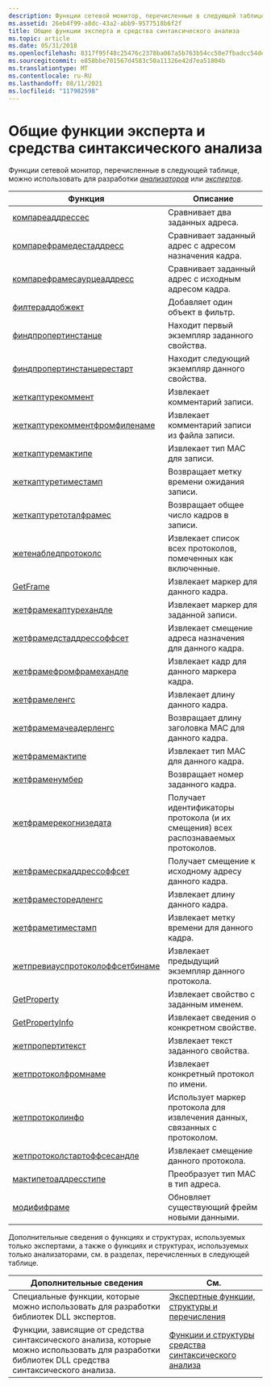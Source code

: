 ```yaml
---
description: Функции сетевой монитор, перечисленные в следующей таблице, можно использовать для разработки анализаторов или экспертов.
ms.assetid: 26eb4f99-a8dc-43a2-abb9-9577518b6f2f
title: Общие функции эксперта и средства синтаксического анализа
ms.topic: article
ms.date: 05/31/2018
ms.openlocfilehash: 8317f95f48c25476c2378ba067a5b763b54cc50e7fbadcc54de22f9cd594f3da
ms.sourcegitcommit: e858bbe701567d4583c50a11326e42d7ea51804b
ms.translationtype: MT
ms.contentlocale: ru-RU
ms.lasthandoff: 08/11/2021
ms.locfileid: "117982598"
---
```

# <a name="expert-and-parser-common-functions"></a>Общие функции эксперта и средства синтаксического анализа

Функции сетевой монитор, перечисленные в следующей таблице, можно использовать для разработки [*анализаторов*](p.md) или [*экспертов*](e.md).



| Функция                                                               | Описание                                                                         |
|------------------------------------------------------------------------|-------------------------------------------------------------------------------------|
| [компареаддрессес](compareaddresses.md)                               | Сравнивает два заданных адреса.                                                       |
| [компарефрамедестаддресс](compareframedestaddress.md)                 | Сравнивает заданный адрес с адресом назначения кадра.                     |
| [компарефрамесаурцеаддресс](compareframesourceaddress.md)             | Сравнивает заданный адрес с исходным адресом кадра.                          |
| [филтераддобжект](filteraddobject.md)                                 | Добавляет один объект в фильтр.                                                   |
| [финдпропертинстанце](findpropertyinstance.md)                       | Находит первый экземпляр заданного свойства.                                       |
| [финдпропертинстанцерестарт](findpropertyinstancerestart.md)         | Находит следующий экземпляр данного свойства.                                        |
| [жеткаптурекоммент](getcapturecomment.md)                             | Извлекает комментарий записи.                                                 |
| [жеткаптурекомментфромфиленаме](getcapturecommentfromfilename.md)     | Извлекает комментарий записи из файла записи.                           |
| [жеткаптуремактипе](getcapturemactype.md)                             | Извлекает тип MAC для записи.                                              |
| [жеткаптуретиместамп](getcapturetimestamp.md)                         | Возвращает метку времени ожидания записи.                                                |
| [жеткаптуретоталфрамес](getcapturetotalframes.md)                     | Возвращает общее число кадров в записи.                                          |
| [жетенабледпротоколс](getenabledprotocols.md)                         | Извлекает список всех протоколов, помеченных как включенные.                            |
| [GetFrame](getframe.md)                                               | Извлекает маркер для данного кадра.                                                |
| [жетфрамекаптурехандле](getframecapturehandle.md)                     | Извлекает маркер для заданной записи.                                              |
| [жетфрамедстаддрессоффсет](getframedstaddressoffset.md)               | Извлекает смещение адреса назначения для данного кадра.                         |
| [жетфрамефромфрамехандле](getframefromframehandle.md)                 | Извлекает кадр для данного маркера кадра.                                         |
| [жетфрамеленгс](getframelength.md)                                   | Извлекает длину данного кадра.                                              |
| [жетфрамемачеадерленгс](getframemacheaderlength.md)                 | Возвращает длину заголовка MAC для данного кадра.                           |
| [жетфрамемактипе](getframemactype.md)                                 | Извлекает тип MAC для данного кадра.                                           |
| [жетфраменумбер](getframenumber.md)                                   | Возвращает номер заданного кадра.                                                |
| [жетфрамерекогнизедата](getframerecognizedata.md)                     | Получает идентификаторы протокола (и их смещения) всех распознаваемых протоколов. |
| [жетфрамесркаддрессоффсет](getframesrcaddressoffset.md)               | Получает смещение к исходному адресу данного кадра.                        |
| [жетфраместоредленгс](getframestoredlength.md)                       | Извлекает длину данного кадра.                                              |
| [жетфраметиместамп](getframetimestamp.md)                             | Извлекает метку времени для данного кадра.                                          |
| [жетпревиауспротоколоффсетбинаме](getpreviousprotocoloffsetbyname.md) | Извлекает предыдущий экземпляр данного протокола.                                |
| [GetProperty](getproperty.md)                                         | Извлекает свойство с заданным именем.                                             |
| [GetPropertyInfo](getpropertyinfo.md)                                 | Извлекает сведения о конкретном свойстве.                                   |
| [жетпропертитекст](getpropertytext.md)                                 | Извлекает текст заданного свойства.                                             |
| [жетпротоколфромнаме](getprotocolfromname.md)                         | Извлекает конкретный протокол по имени.                                              |
| [жетпротоколинфо](getprotocolinfo.md)                                 | Использует маркер протокола для извлечения данных, связанных с протоколом.                        |
| [жетпротоколстартоффсесандле](getprotocolstartoffsethandle.md)       | Извлекает смещение данного протокола.                                           |
| [мактипетоаддресстипе](mactypetoaddresstype.md)                       | Преобразует тип MAC в тип адреса.                                             |
| [модифифраме](modifyframe.md)                                         | Обновляет существующий фрейм новыми данными.                                            |



 

Дополнительные сведения о функциях и структурах, используемых только экспертами, а также о функциях и структурах, используемых только анализаторами, см. в разделах, перечисленных в следующей таблице.



| Дополнительные сведения                                          | См.                                                                                                |
|---------------------------------------------------------------------|----------------------------------------------------------------------------------------------------|
| Специальные функции, которые можно использовать для разработки библиотек DLL экспертов. | [Экспертные функции, структуры и перечисления](expert-functions-structures-and-enumerations.md) |
| Функции, зависящие от средства синтаксического анализа, которые можно использовать для разработки библиотек DLL средства синтаксического анализа. | [Функции и структуры средства синтаксического анализа](parser-functions-and-structures.md)                             |



 

 

 



